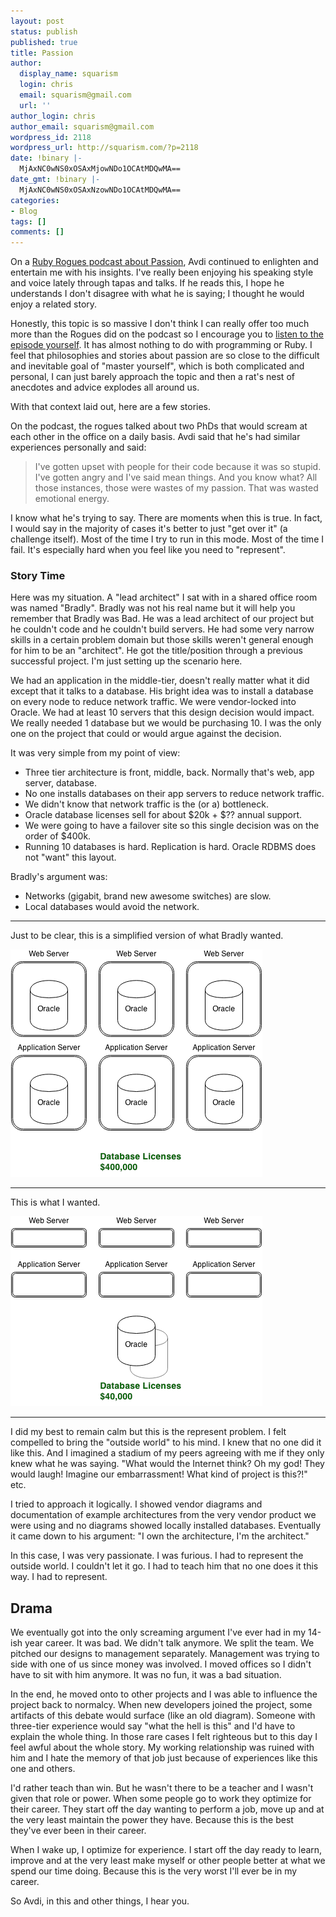 ```yaml
---
layout: post
status: publish
published: true
title: Passion
author:
  display_name: squarism
  login: chris
  email: squarism@gmail.com
  url: ''
author_login: chris
author_email: squarism@gmail.com
wordpress_id: 2118
wordpress_url: http://squarism.com/?p=2118
date: !binary |-
  MjAxNC0wNS0xOSAxMjowNDo1OCAtMDQwMA==
date_gmt: !binary |-
  MjAxNC0wNS0xOSAxNzowNDo1OCAtMDQwMA==
categories:
- Blog
tags: []
comments: []
---
```

On a [Ruby Rogues podcast about Passion](http://rubyrogues.com/144-rr-passion/), Avdi continued to  enlighten and entertain me with his insights.  I've really been enjoying his speaking style and  voice lately through tapas and talks.  If he reads this, I hope he understands I don't disagree with what he is saying; I thought he would enjoy a related story.

Honestly, this topic is so massive I don't think I can really offer too much more than the Rogues did on the podcast so I encourage you to <a href="http://rubyrogues.com/144-rr-passion/">listen to the episode yourself</a>.  It has almost nothing to do with programming or Ruby.  I feel that philosophies and stories about passion are so close to the difficult and inevitable goal of "master yourself", which is both complicated and personal, I can just barely approach the topic and then a rat's nest of anecdotes and advice explodes all around us.

With that context laid out, here are a few stories.

<!-- more -->

On the podcast, the rogues talked about two PhDs that would scream at each other in the office on a daily basis.  Avdi said that he's had similar experiences personally and said:

> I've gotten upset with people for their code because it was so stupid. I've gotten angry and I've said mean things. And you know what? All those instances, those were wastes of my passion. That was wasted emotional energy.

I know what he's trying to say.  There are moments when this is true.  In fact, I would say in the  majority of cases it's better to just "get over it" (a challenge itself).  Most of the time I try to run in this mode.  Most of the time I fail.  It's especially hard when you feel like you need to "represent".</p>

### Story Time

Here was my situation.  A "lead architect" I sat with in a shared office room was named "Bradly".  Bradly was not his real name but it will help you remember that Bradly was Bad.  He was a lead  architect of our project but he couldn't code and he couldn't build servers.  He had some very  narrow skills in a certain problem domain but those skills weren't general enough for him to be an "architect".  He got the title/position through a previous successful project.  I'm just setting up the scenario here.

We had an application in the middle-tier, doesn't really matter what it did except that it talks  to a database.  His bright idea was to install a database on every node to reduce network traffic.  We were vendor-locked into Oracle.  We had at least 10 servers that this design decision would impact.  We really needed 1 database but we would be purchasing 10.  I was the only one on the  project that could or would argue against the decision.


It was very simple from my point of view:

- Three tier architecture is front, middle, back.  Normally that's web, app server, database.
- No one installs databases on their app servers to reduce network traffic.
- We didn't know that network traffic is the (or a) bottleneck.
- Oracle database licenses sell for about $20k + $?? annual support.
- We were going to have a failover site so this single decision was on the order of $400k.
- Running 10 databases is hard.  Replication is hard.  Oracle RDBMS does not "want" this layout.

Bradly's argument was:

- Networks (gigabit, brand new awesome switches) are slow.
- Local databases would avoid the network.

<hr>

Just to be clear, this is a simplified version of what Bradly wanted.

![tier_architecture_one](/uploads/2014/05/tier_architecture_one.png)

<hr>

This is what I wanted.
<p>
<img src="/uploads/2014/05/tier_architecture_two.png" alt="tier_architecture_two" width="403" height="304" class="aligncenter size-large wp-image-2120" />
</p>
<hr>
I did my best to remain calm but this is the represent problem.  I felt compelled to bring the "outside world" to his mind.  I knew that no one did it like this.  And I imagined a stadium of my peers agreeing with me if they only knew what he was saying.  "What would the Internet think?  Oh my god!  They would laugh!  Imagine our embarrassment!  What kind of project is this?!" etc.</p>
<p>I tried to approach it logically.  I showed vendor diagrams and documentation of example architectures from the very vendor product we were using and no diagrams showed locally installed databases.  Eventually it came down to his argument: "I own the architecture, I'm the architect."</p>
<p>In this case, I was very passionate.  I was furious.  I had to represent the outside world.  I couldn't let it go.  I had to teach him that no one does it this way.  I had to represent.</p>
<h2>Drama</h2><p>
<p>
We eventually got into the only screaming argument I've ever had in my 14-ish year career.  It was bad.  We didn't talk anymore.  We split the team.  We pitched our designs to management separately.  Management was trying to side with one of us since money was involved.  I moved offices so I didn't have to sit with him anymore.  It was no fun, it was a bad situation.</p>
<p>In the end, he moved onto to other projects and I was able to influence the project back to normalcy.  When new developers joined the project, some artifacts of this debate would surface (like an old diagram).  Someone with three-tier experience would say "what the hell is this" and I'd have to explain the whole thing.  In those rare cases I felt righteous but to this day I feel awful about the whole story.  My working relationship was ruined with him and I hate the memory of that job just because of experiences like this one and others.</p>
<p>I'd rather teach than win.  But he wasn't there to be a teacher and I wasn't given that role or power.  When some people go to work they optimize for their career.  They start off the day wanting to perform a job, move up and at the very least maintain the power they have.  Because this is the best they've ever been in their career.</p>
<p>When I wake up, I optimize for experience.  I start off the day ready to learn, improve and at the very least make myself or other people better at what we spend our time doing.  Because this is the very worst I'll ever be in my career.</p>
<p>So Avdi, in this and other things, I hear you.</p>
